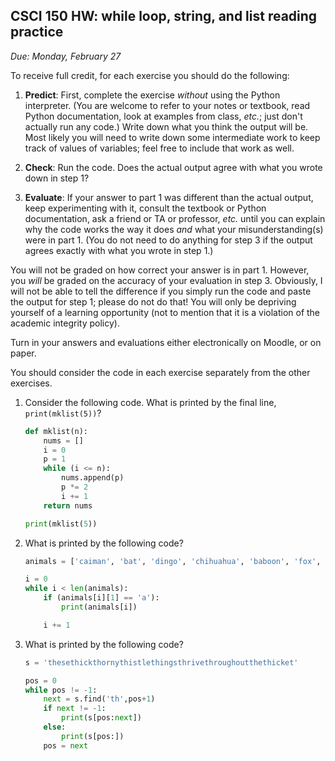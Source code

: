 CSCI 150 HW: while loop, string, and list reading practice
----------------------------------------------------------

*Due: Monday, February 27*

To receive full credit, for each exercise you should do the following:

1. **Predict**: First, complete the exercise *without* using the
   Python interpreter.  (You are welcome to refer to your notes or
   textbook, read Python documentation, look at examples from class,
   *etc.*; just don't actually run any code.)  Write down what you
   think the output will be.  Most likely you will need to write down
   some intermediate work to keep track of values of variables; feel
   free to include that work as well.

2. **Check**: Run the code.  Does the actual output agree with what
   you wrote down in step 1?

3. **Evaluate**: If your answer to part 1 was different than the
   actual output, keep experimenting with it, consult the textbook or
   Python documentation, ask a friend or TA or professor, *etc.* until
   you can explain why the code works the way it does *and* what your
   misunderstanding(s) were in part 1.  (You do not need to do
   anything for step 3 if the output agrees exactly with what you
   wrote in step 1.)

You will not be graded on how correct your answer is in part 1.
However, you *will* be graded on the accuracy of your evaluation in
step 3.  Obviously, I will not be able to tell the difference if you
simply run the code and paste the output for step 1; please do not do
that!  You will only be depriving yourself of a learning opportunity
(not to mention that it is a violation of the academic integrity
policy).

Turn in your answers and evaluations either electronically on Moodle,
or on paper.

You should consider the code in each exercise separately from the
other exercises.

1. Consider the following code.  What is printed by the final line,
   `print(mklist(5))`?

    ``` python
    def mklist(n):
        nums = []
        i = 0
        p = 1
        while (i <= n):
            nums.append(p)
            p *= 2
            i += 1
        return nums

    print(mklist(5))
    ```

2. What is printed by the following code?

    ``` python
    animals = ['caiman', 'bat', 'dingo', 'chihuahua', 'baboon', 'fox', 'galapagos']

    i = 0
    while i < len(animals):
        if (animals[i][1] == 'a'):
            print(animals[i])

        i += 1
    ```

3. What is printed by the following code?

    ``` python
    s = 'thesethickthornythistlethingsthrivethroughoutthethicket'

    pos = 0
    while pos != -1:
        next = s.find('th',pos+1)
        if next != -1:
            print(s[pos:next])
        else:
            print(s[pos:])
        pos = next
    ```
